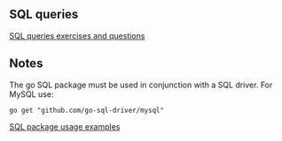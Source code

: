 ## SQL queries
[SQL queries exercises and questions](https://gist.github.com/lroldanv/7e109dd01c3e3fb87f523aa63efb7f16)

## Notes
The go SQL package must be used in conjunction with a SQL driver. For MySQL use:
```
go get "github.com/go-sql-driver/mysql"
```
[SQL package usage examples](https://github.com/golang/go/wiki/SQLInterface)



